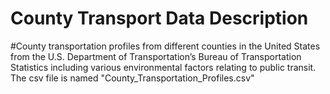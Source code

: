 # County Transport Data Description

#County transportation profiles from different counties in the United States from the U.S. Department of Transportation’s Bureau of Transportation Statistics including various environmental factors relating to public transit. The csv file is named "County_Transportation_Profiles.csv"
